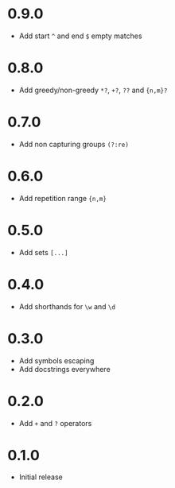 0.9.0
==================

* Add start `^` and end `$` empty matches

0.8.0
==================

* Add greedy/non-greedy `*?`, `+?`, `??` and `{n,m}?`

0.7.0
==================

* Add non capturing groups `(?:re)`

0.6.0
==================

* Add repetition range `{n,m}`

0.5.0
==================

* Add sets `[...]`

0.4.0
==================

* Add shorthands for `\w` and `\d`

0.3.0
==================

* Add symbols escaping
* Add docstrings everywhere

0.2.0
==================

* Add `+` and `?` operators

0.1.0
==================

* Initial release
